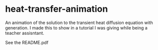# heat-transfer-animation
An animation of the solution to the transient heat diffusion equation with generation. I made this to show in a tutorial I was giving while being a teacher assisntant.

See the README.pdf
